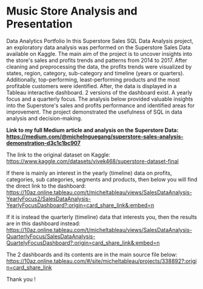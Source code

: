 # Music Store Analysis and Presentation
Data Analytics Portfolio
In this Superstore Sales SQL Data Analysis project, an exploratory data analysis was performed on the Superstore Sales Data available on Kaggle. The main aim of the project is to uncover insights into the store's sales and profits trends and patterns from 2014 to 2017. After cleaning and preprocessing the data, the profits trends were visualized by states, region, category, sub-category and timeline (years or quarters). Additionally, top-performing, least-performing products and the most profitable customers were identified. After, the data is displayed in a Tableau interactive dashboard. 2 versions of the dashboard exist. A yearly focus and a quarterly focus. The analysis below provided valuable insights into the Superstore's sales and profits performance and identified areas for improvement. The project demonstrated the usefulness of SQL in data analysis and decision-making. 

**Link to my full Medium article and analysis on the Superstore Data: https://medium.com/@michelnguegang/superstore-sales-analysis-demonstration-d3c1c1bc907**

The link to the original dataset on Kaggle: https://www.kaggle.com/datasets/vivek468/superstore-dataset-final

If there is mainly an interest in the yearly (timeline) data on profits, categories, sub categories, segments and products, then below you will find the direct link to the dashboard: https://10az.online.tableau.com/t/micheltableau/views/SalesDataAnalysis-YearlyFocus2/SalesDataAnalysis-YearlyFocusDashboard?:origin=card_share_link&:embed=n

If it is instead the quarterly (timeline) data that interests you, then the results are in this dashboard instead: https://10az.online.tableau.com/t/micheltableau/views/SalesDataAnalysis-QuarterlyFocus/SalesDataAnalysis-QuartelyFocusDashboard?:origin=card_share_link&:embed=n

The 2 dashboards and its contents are in the main source file below: https://10az.online.tableau.com/#/site/micheltableau/projects/338892?:origin=card_share_link

Thank you !

